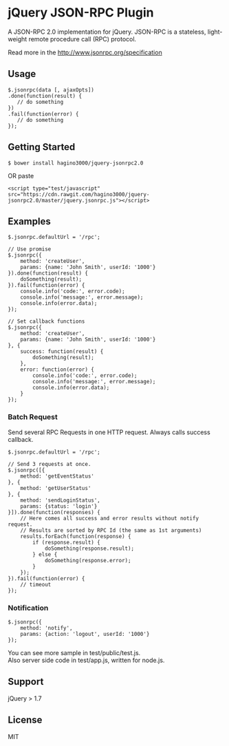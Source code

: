 # jQuery JSON-RPC Plugin

A JSON-RPC 2.0 implementation for jQuery.
JSON-RPC is a stateless, light-weight remote procedure call (RPC) protocol.

Read more in the <http://www.jsonrpc.org/specification>

## Usage

```
$.jsonrpc(data [, ajaxOpts])
.done(function(result) {
   // do something
})
.fail(function(error) {
   // do something
});
```

## Getting Started

```
$ bower install hagino3000/jquery-jsonrpc2.0
```

OR paste

```
<script type="test/javascript" src="https://cdn.rawgit.com/hagino3000/jquery-jsonrpc2.0/master/jquery.jsonrpc.js"></script>
```

## Examples

```
$.jsonrpc.defaultUrl = '/rpc';

// Use promise
$.jsonrpc({
    method: 'createUser',
    params: {name: 'John Smith', userId: '1000'}
}).done(function(result) {
    doSomething(result);
}).fail(function(error) {
    console.info('code:', error.code);
    console.info('message:', error.message);
    console.info(error.data);
});

// Set callback functions
$.jsonrpc({
    method: 'createUser',
    params: {name: 'John Smith', userId: '1000'}
}, {
    success: function(result) {
        doSomething(result);
    },
    error: function(error) {
        console.info('code:', error.code);
        console.info('message:', error.message);
        console.info(error.data);
    }
});
```

### Batch Request

Send several RPC Requests in one HTTP request. Always calls success callback.

```
$.jsonrpc.defaultUrl = '/rpc';

// Send 3 requests at once.
$.jsonrpc([{
    method: 'getEventStatus'
}, {
    method: 'getUserStatus'
}, {
    method: 'sendLoginStatus',
    params: {status: 'login'}
}]).done(function(responses) {
    // Here comes all success and error results without notify request.
    // Results are sorted by RPC Id (the same as 1st arguments)
    results.forEach(function(response) {
        if (response.result) {
            doSomething(response.result);
        } else {
            doSomething(response.error);
        }
    });
}).fail(function(error) {
    // timeout
});
```

### Notification

```
$.jsonrpc({
    method: 'notify',
    params: {action: 'logout', userId: '1000'}
});
```

You can see more sample in test/public/test.js.  
Also server side code in test/app.js, written for node.js.

## Support

jQuery > 1.7

## License

MIT
